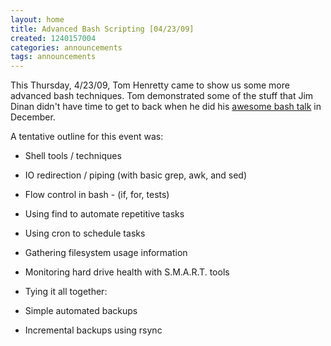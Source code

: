 ```yaml
---
layout: home
title: Advanced Bash Scripting [04/23/09]
created: 1240157004
categories: announcements
tags: announcements
---
```

This Thursday, 4/23/09, Tom Henretty came to show us some more advanced bash techniques. Tom demonstrated some of the stuff that Jim Dinan didn't have time to get to back when he did his [awesome bash talk](/bash-au08) in December.

A tentative outline for this event was:

- Shell tools / techniques
 - IO redirection / piping (with basic grep, awk, and sed)
 - Flow control in bash - (if, for, tests)
 - Using find to automate repetitive tasks
 - Using cron to schedule tasks
 - Gathering filesystem usage information
 - Monitoring hard drive health with S.M.A.R.T. tools

- Tying it all together:
 - Simple automated backups
 - Incremental backups using rsync
